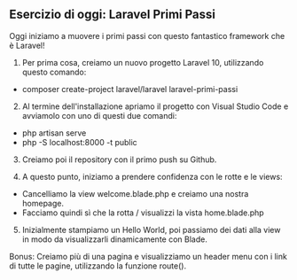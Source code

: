 ## Esercizio di oggi: Laravel Primi Passi

Oggi iniziamo a muovere i primi passi con questo fantastico framework che è Laravel!

1. Per prima cosa, creiamo un nuovo progetto Laravel 10, utilizzando questo comando:
- composer create-project laravel/laravel laravel-primi-passi

2. Al termine dell'installazione apriamo il progetto con Visual Studio Code e avviamolo con uno di questi due comandi:
- php artisan serve  
- php -S localhost:8000 -t public

3. Creiamo poi il repository con il primo push su Github.

4. A questo punto, iniziamo a prendere confidenza con le rotte e le views:
- Cancelliamo la view welcome.blade.php e creiamo una nostra homepage.
- Facciamo quindi sì che la rotta / visualizzi la vista home.blade.php

5. Inizialmente stampiamo un Hello World, poi passiamo dei dati alla view in modo da visualizzarli dinamicamente con Blade.

Bonus: Creiamo più di una pagina e visualizziamo un header menu con i link di tutte le pagine, utilizzando la funzione route().